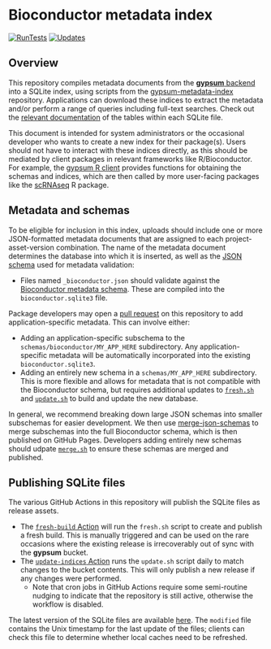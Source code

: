 # Bioconductor metadata index

[![RunTests](https://github.com/ArtifactDB/gypsum-to-sqlite/actions/workflows/run-tests.yaml/badge.svg)](https://github.com/ArtifactDB/gypsum-to-sqlite/actions/workflows/run-tests.yaml)
[![Updates](https://github.com/ArtifactDB/gypsum-to-sqlite/actions/workflows/update-indices.yaml/badge.svg)](https://github.com/ArtifactDB/gypsum-to-sqlite/actions/workflows/update-indices.yaml)

## Overview

This repository compiles metadata documents from the [**gypsum** backend](https://github.com/ArtifactDB/gypsum-worker) into a SQLite index,
using scripts from the [gypsum-metadata-index](https://github.com/ArtifactDB/gypsum-metadata-index) repository.
Applications can download these indices to extract the metadata and/or perform a range of queries including full-text searches.
Check out the [relevant documentation](https://github.com/ArtifactDB/gypsum-metadata-index/blob/master/README.md) of the tables within each SQLite file.

This document is intended for system administrators or the occasional developer who wants to create a new index for their package(s).
Users should not have to interact with these indices directly, as this should be mediated by client packages in relevant frameworks like R/Bioconductor.
For example, the [gypsum R client](https://github.com/ArtifactDB/gypsum-R) provides functions for obtaining the schemas and indices,
which are then called by more user-facing packages like the [scRNAseq](https://github.com/LTLA/scRNAseq) R package.

## Metadata and schemas

To be eligible for inclusion in this index, uploads should include one or more JSON-formatted metadata documents that are assigned to each project-asset-version combination.
The name of the metadata document determines the database into which it is inserted, as well as the [JSON schema](https://json-schema.org) used for metadata validation:

- Files named `_bioconductor.json` should validate against the [Bioconductor metadata schema](schemas/bioconductor/v1.json).
  These are compiled into the `bioconductor.sqlite3` file.

Package developers may open a [pull request](https://github.com/ArtifactDB/gypsum-to-sqlite) on this repository to add application-specific metadata.
This can involve either:

- Adding an application-specific subschema to the `schemas/bioconductor/MY_APP_HERE` subdirectory.
  Any application-specific metadata will be automatically incorporated into the existing `bioconductor.sqlite3`.
- Adding an entirely new schema in a `schemas/MY_APP_HERE` subdirectory.
  This is more flexible and allows for metadata that is not compatible with the Bioconductor schema,
  but requires additional updates to [`fresh.sh`](fresh.sh) and [`update.sh`](update.sh) to build and update the new database.

In general, we recommend breaking down large JSON schemas into smaller subschemas for easier development.
We then use [merge-json-schemas](https://github.com/ArtifactDB/merge-json-schemas) to merge subschemas into the full Bioconductor schema, which is then published on GitHub Pages.
Developers adding entirely new schemas should udpate [`merge.sh`](merge.sh) to ensure these schemas are merged and published.

## Publishing SQLite files

The various GitHub Actions in this repository will publish the SQLite files as release assets.

- The [`fresh-build` Action](https://github.com/ArtifactDB/gypsum-to-sqlite/actions/workflows/fresh-build.yaml) will run the `fresh.sh` script to create and publish a fresh build.
  This is manually triggered and can be used on the rare occasions where the existing release is irrecoverably out of sync with the **gypsum** bucket.
- The [`update-indices` Action](https://github.com/ArtifactDB/gypsum-to-sqlite/actions/workflows/update-indices.yaml) runs the `update.sh` script daily to match changes to the bucket contents.
  This will only publish a new release if any changes were performed.
  - Note that cron jobs in GitHub Actions require some semi-routine nudging to indicate that the repository is still active, otherwise the workflow is disabled.

The latest version of the SQLite files are available [here](https://github.com/ArtifactDB/gypsum-to-sqlite/releases/tag/latest).
The `modified` file contains the Unix timestamp for the last update of the files;
clients can check this file to determine whether local caches need to be refreshed.
